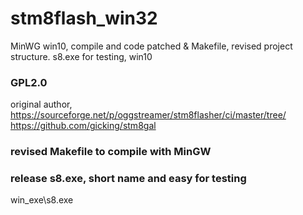 # stm8flash_win32
MinWG win10, compile and code patched & Makefile, revised project structure.
s8.exe for testing, win10

### GPL2.0  
original author, https://sourceforge.net/p/oggstreamer/stm8flasher/ci/master/tree/   
https://github.com/gicking/stm8gal    

### revised Makefile to compile with MinGW

### release s8.exe, short name and easy for testing

win_exe\s8.exe

